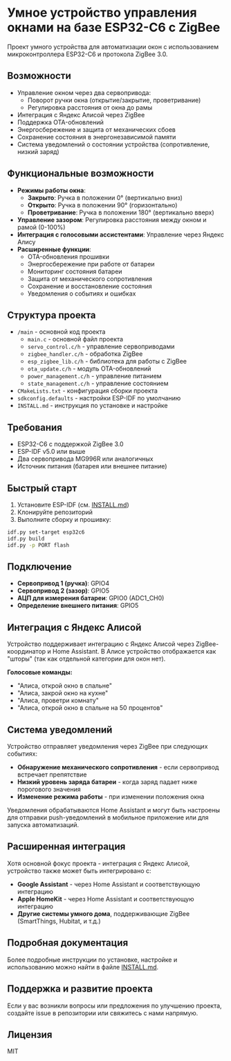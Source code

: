 # Умное устройство управления окнами на базе ESP32-C6 с ZigBee

Проект умного устройства для автоматизации окон с использованием микроконтроллера ESP32-C6 и протокола ZigBee 3.0.

## Возможности
- Управление окном через два сервопривода:
  - Поворот ручки окна (открытие/закрытие, проветривание)
  - Регулировка расстояния от окна до рамы
- Интеграция с Яндекс Алисой через ZigBee
- Поддержка OTA-обновлений
- Энергосбережение и защита от механических сбоев
- Сохранение состояния в энергонезависимой памяти
- Система уведомлений о состоянии устройства (сопротивление, низкий заряд)

## Функциональные возможности
- **Режимы работы окна**:
  - **Закрыто**: Ручка в положении 0° (вертикально вниз)
  - **Открыто**: Ручка в положении 90° (горизонтально)
  - **Проветривание**: Ручка в положении 180° (вертикально вверх)
- **Управление зазором**: Регулировка расстояния между окном и рамой (0-100%)
- **Интеграция с голосовыми ассистентами**: Управление через Яндекс Алису
- **Расширенные функции**:
  - OTA-обновления прошивки
  - Энергосбережение при работе от батареи
  - Мониторинг состояния батареи
  - Защита от механического сопротивления
  - Сохранение и восстановление состояния
  - Уведомления о событиях и ошибках

## Структура проекта
- `/main` - основной код проекта
  - `main.c` - основной файл проекта
  - `servo_control.c/h` - управление сервоприводами
  - `zigbee_handler.c/h` - обработка ZigBee
  - `esp_zigbee_lib.c/h` - библиотека для работы с ZigBee
  - `ota_update.c/h` - модуль OTA-обновлений
  - `power_management.c/h` - управление питанием
  - `state_management.c/h` - управление состоянием
- `CMakeLists.txt` - конфигурация сборки проекта
- `sdkconfig.defaults` - настройки ESP-IDF по умолчанию
- `INSTALL.md` - инструкция по установке и настройке

## Требования
- ESP32-C6 с поддержкой ZigBee 3.0
- ESP-IDF v5.0 или выше
- Два сервопривода MG996R или аналогичных
- Источник питания (батарея или внешнее питание)

## Быстрый старт
1. Установите ESP-IDF (см. [INSTALL.md](INSTALL.md))
2. Клонируйте репозиторий
3. Выполните сборку и прошивку:
```bash
idf.py set-target esp32c6
idf.py build
idf.py -p PORT flash
```

## Подключение
- **Сервопривод 1 (ручка)**: GPIO4
- **Сервопривод 2 (зазор)**: GPIO5
- **АЦП для измерения батареи**: GPIO0 (ADC1_CH0)
- **Определение внешнего питания**: GPIO5

## Интеграция с Яндекс Алисой
Устройство поддерживает интеграцию с Яндекс Алисой через ZigBee-координатор и Home Assistant. В Алисе устройство отображается как "шторы" (так как отдельной категории для окон нет).

**Голосовые команды:**
- "Алиса, открой окно в спальне"
- "Алиса, закрой окно на кухне"
- "Алиса, проветри комнату"
- "Алиса, открой окно в спальне на 50 процентов"

## Система уведомлений
Устройство отправляет уведомления через ZigBee при следующих событиях:
- **Обнаружение механического сопротивления** - если сервопривод встречает препятствие
- **Низкий уровень заряда батареи** - когда заряд падает ниже порогового значения
- **Изменение режима работы** - при изменении положения окна

Уведомления обрабатываются Home Assistant и могут быть настроены для отправки push-уведомлений в мобильное приложение или для запуска автоматизаций.

## Расширенная интеграция
Хотя основной фокус проекта - интеграция с Яндекс Алисой, устройство также может быть интегрировано с:
- **Google Assistant** - через Home Assistant и соответствующую интеграцию
- **Apple HomeKit** - через Home Assistant и соответствующую интеграцию
- **Другие системы умного дома**, поддерживающие ZigBee (SmartThings, Hubitat, и т.д.)

## Подробная документация
Более подробные инструкции по установке, настройке и использованию можно найти в файле [INSTALL.md](INSTALL.md).

## Поддержка и развитие проекта
Если у вас возникли вопросы или предложения по улучшению проекта, создайте issue в репозитории или свяжитесь с нами напрямую.

## Лицензия
MIT 